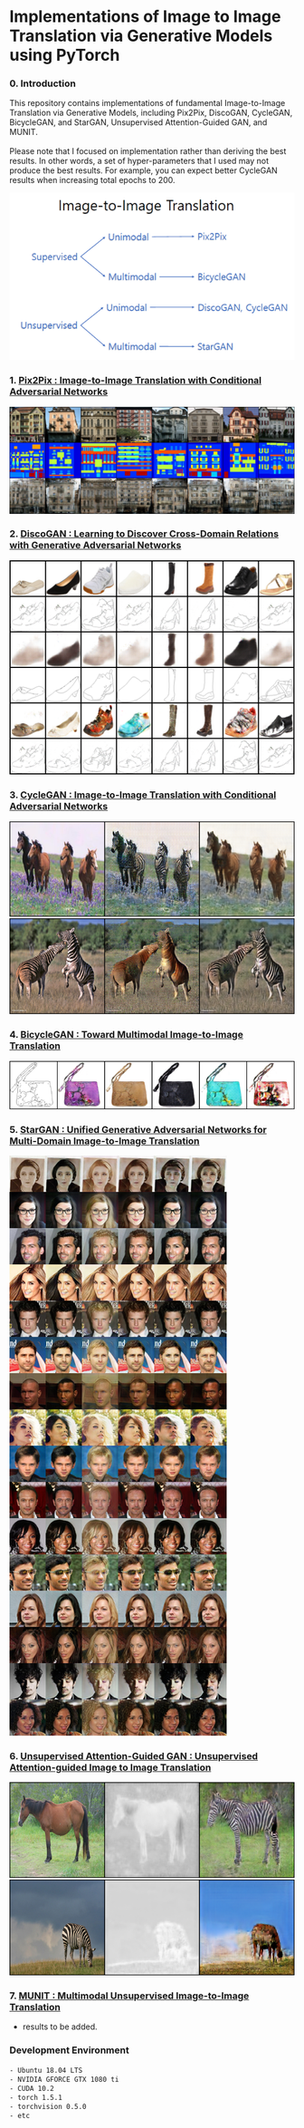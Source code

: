 # Implementations of Image to Image Translation via Generative Models using PyTorch

### 0. Introduction
This repository contains implementations of fundamental Image-to-Image Translation via Generative Models, including Pix2Pix, DiscoGAN, CycleGAN, BicycleGAN, and StarGAN, Unsupervised Attention-Guided GAN, and MUNIT. </br>
<br> Please note that I focused on implementation rather than deriving the best results. In other words, a set of hyper-parameters that I used may not produce the best results. For example, you can expect better CycleGAN results when increasing total epochs to 200.

<img src = './Introduction.PNG'>

### 1. [Pix2Pix : Image-to-Image Translation with Conditional Adversarial Networks](https://github.com/hee9joon/Image-to-Image-Translation/tree/master/1.%20Pix2Pix)

<img src = './1. Pix2Pix/results/inference/Pix2Pix_Results_001.png'>

### 2. [DiscoGAN : Learning to Discover Cross-Domain Relations with Generative Adversarial Networks](https://github.com/hee9joon/Image-to-Image-Translation/tree/master/2.%20DiscoGAN)

<img src = './2. DiscoGAN/results/inference/DiscoGAN_Edges2Shoes_Results_001.png'>

### 3. [CycleGAN : Image-to-Image Translation with Conditional Adversarial Networks](https://github.com/hee9joon/Image-to-Image-Translation/tree/master/3.%20CycleGAN)

<img src = './3. CycleGAN/results/inference/Horse2Zebra/CycleGAN_Horse2Zebra_Results_075.png'>
<img src = './3. CycleGAN/results/inference/Zebra2Horse/CycleGAN_Zebra2Horse_Results_063.png'>

### 4. [BicycleGAN : Toward Multimodal Image-to-Image Translation](https://github.com/hee9joon/Image-to-Image-Translation/tree/master/4.%20BicycleGAN)

<img src = './4. BicycleGAN/results/inference/BicycleGAN_Edges2Handbags_Results_001.png'>


### 5. [StarGAN : Unified Generative Adversarial Networks for Multi-Domain Image-to-Image Translation](https://github.com/hee9joon/Image-to-Image-Translation/tree/master/5.%20StarGAN)

<img src = './5. StarGAN/results/inference/StarGAN_Aligned_CelebA_Results_0001.png'>

### 6. [Unsupervised Attention-Guided GAN : Unsupervised Attention-guided Image to Image Translation](https://github.com/hee9joon/Image-to-Image-Translation/tree/master/6.%20Unsupervised%20Attention-Guided%20GAN)

<img src = './6. Unsupervised Attention-Guided GAN/results/inference/Horse2Zebra/UAG-GAN_Horse2Zebra_Results_031.png'>
<img src = './6. Unsupervised Attention-Guided GAN/results/inference/Zebra2Horse/UAG-GAN_Zebra2Horse_Results_024.png'>

### 7. [MUNIT : Multimodal Unsupervised Image-to-Image Translation](https://github.com/hee9joon/Image-to-Image-Translation/tree/master/7.%20MUNIT)
- results to be added.

### Development Environment
```
- Ubuntu 18.04 LTS
- NVIDIA GFORCE GTX 1080 ti
- CUDA 10.2
- torch 1.5.1
- torchvision 0.5.0
- etc
```
